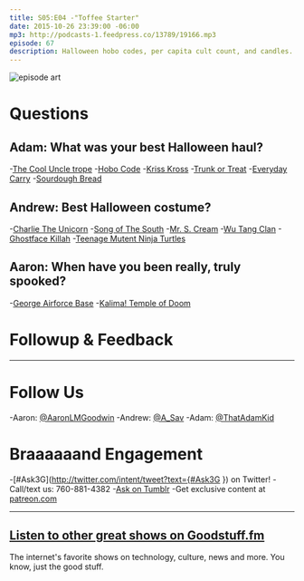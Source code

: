 ```yaml
---
title: S05:E04 -"Toffee Starter"
date: 2015-10-26 23:39:00 -06:00
mp3: http://podcasts-1.feedpress.co/13789/19166.mp3
episode: 67
description: Halloween hobo codes, per capita cult count, and candles.
---
```


![episode art][1]

# Questions

## Adam: What was your best Halloween haul?

-[The Cool Uncle trope][2]
-[Hobo Code][3]
-[Kriss Kross][4]
-[Trunk or Treat][5]
-[Everyday Carry][6]
-[Sourdough Bread][7]

## Andrew: Best Halloween costume?

-[Charlie The Unicorn][8]
-[Song of The South][9]
-[Mr. S. Cream][10]
-[Wu Tang Clan][11]
-[Ghostface Killah][12]
-[Teenage Mutent Ninja Turtles][13]

## Aaron: When have you been really, truly spooked?

-[George Airforce Base][14]
-[Kalima! Temple of Doom][15]

# Followup &amp; Feedback

***

# Follow Us
-Aaron: [@AaronLMGoodwin](http://twitter.com/aaronlmgoodwin)
-Andrew: [@A_Sav](http://twitter.com/a_sav)
-Adam: [@ThatAdamKid](http://twitter.com/thatadamkid)

# Braaaaaand Engagement
-[#Ask3G](http://twitter.com/intent/tweet?text={#Ask3G }) on Twitter!
-Call/text us: 760-881-4382
-[Ask on Tumblr](http://3g3q.co/ask)
-Get exclusive content at [patreon.com](http://www.patreon.com/3g3q)

***

## [Listen to other great shows on Goodstuff.fm](http://goodstuff.fm/)
The internet's favorite shows on technology, culture, news and more. You know, just the good stuff.

[1]: http://l.gdwn.co/1a0i6.gif
[2]: http://tvtropes.org/pmwiki/pmwiki.php/Main/CoolUncle
[3]: http://nowiknow.com/the-hobo-code/
[4]: https://youtu.be/010KyIQjkTk
[5]: http://bit.ly/1H3ABsx
[6]: http://everydaycarry.com
[7]: https://en.wikipedia.org/wiki/Sourdough
[8]: https://en.wikipedia.org/wiki/Charlie_the_Unicorn
[9]: https://en.wikipedia.org/wiki/Song_of_the_South
[10]: http://www.imdb.com/character/ch0089170/
[11]: https://youtu.be/-tYc7QKYLbE
[12]: https://en.wikipedia.org/wiki/Ghostface_Killah
[13]: http://www.nick.com/ninja-turtles/
[14]: https://en.wikipedia.org/wiki/George_Air_Force_Base
[15]: https://youtu.be/KBIdcUxdgo0
